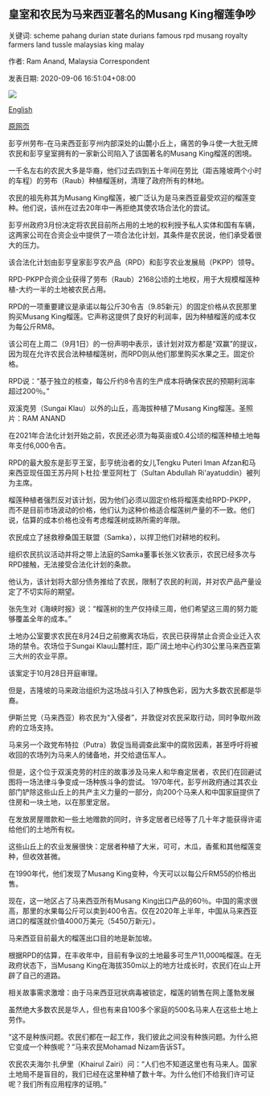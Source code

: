 ## 皇室和农民为马来西亚著名的Musang King榴莲争吵

关键词: scheme pahang durian state durians famous rpd musang royalty farmers land tussle malaysias king malay

作者: Ram Anand, Malaysia Correspondent

发表日期: 2020-09-06 16:51:04+08:00

![](https://www.straitstimes.com/sites/default/files/styles/x_large/public/articles/2020/09/06/yq-msw2-06092024.jpg?itok=1B-Q8FwG)

[English](Royalty%20and%20farmers%20tussle%20over%20Malaysia%27s%20famous%20Musang%20King%20durians.md)

[原网页](https://www.straitstimes.com/asia/se-asia/royalty-and-farmers-tussle-over-malaysias-famous-musang-king-durians)

彭亨州劳布-在马来西亚彭亨州内部深处的山麓小丘上，痛苦的争斗使一大批无牌农民和彭亨皇室拥有的一家新公司陷入了该国著名的Musang King榴莲的困境。

一千名左右的农民大多是华裔，他们过去四到五十年间在劳比（距吉隆坡两个小时的车程）的劳布（Raub）种植榴莲树，清理了政府所有的林地。

农民的祖先称其为Musang King榴莲，被广泛认为是马来西亚最受欢迎的榴莲变种。他们说，该州在过去20年中一再拒绝其使农场合法化的尝试。

彭亨州政府3月份决定将农民目前所占用的土地的权利授予私人实体和国有车辆，这两家公司在合资企业中提供了一项合法化计划，其条件是农民说，他们承受着很大的压力。

该合法化计划由彭亨皇家彭亨农产品（RPD）和彭亨农业发展局（PKPP）领导。

RPD-PKPP合资企业获得了劳布（Raub）2168公顷的土地权，用于大规模榴莲种植-大约一半的土地被农民占用。

RPD的一项重要建议是承诺以每公斤30令吉（9.85新元）的固定价格从农民那里购买Musang King榴莲。它声称这提供了良好的利润率，因为种植榴莲的成本仅为每公斤RM8。

该公司在上周二（9月1日）的一份声明中表示，该计划对双方都是“双赢”的提议，因为现在允许农民合法种植榴莲树，而RPD则从他们那里购买水果之王。固定价格。

RPD说：“基于独立的核查，每公斤约8令吉的生产成本将确保农民的预期利润率超过200％。”





双溪克劳（Sungai Klau）以外的山丘，高海拔种植了Musang King榴莲。圣照片：RAM ANAND



在2021年合法化计划开始之前，农民还必须为每英亩或0.4公顷的榴莲种植土地每年支付6,000令吉。

RPD的最大股东是彭亨王室，彭亨统治者的女儿Tengku Puteri Iman Afzan和马来西亚现任国王苏丹阿卜杜拉·里亚阿杜丁（Sultan Abdullah Ri'ayatuddin）被列为主席。

榴莲种植者强烈反对该计划，因为他们必须以固定价格将榴莲卖给RPD-PKPP，而不是目前市场波动的价格，他们认为这种价格适合榴莲树产量的不一致。他们说，估算的成本价格也没有考虑榴莲树成熟所需的年限。

农民成立了拯救穆桑国王联盟（Samka），以捍卫他们对耕地的权利。

组织农民抗议活动并将之带上法庭的Samka董事长张义钦表示，农民已经多次与RPD接触，无法接受合法化计划的条款。

他认为，该计划将大部分债务推给了农民，限制了农民的利润，并对农产品产量设定了不切实际的期望。

张先生对《海峡时报》说：“榴莲树的生产仅持续三周，他们希望这三周的努力能够覆盖全年的成本。”

土地办公室要求农民在8月24日之前撤离农场后，农民已获得禁止合资企业迁入农场的禁令。农场位于Sungai Klau山麓村庄，距广阔土地中心约30公里马来西亚第三大州的农业平原。

该案定于10月28日开庭审理。

但是，吉隆坡的马来政治组织为这场战斗引入了种族色彩，因为大多数农民都是华裔。

伊斯兰党（马来西亚）称农民为“入侵者”，并敦促对农民采取行动，同时争取州政府的立场支持。

马来另一个政党布特拉（Putra）敦促当局调查此案中的腐败因素，甚至呼吁将被收回的农场列为马来人的储备地，并交给退伍军人。

但是，这个位于双溪克劳的村庄的故事涉及马来人和华裔定居者，农民们在回避试图将一场法律斗争变成一场种族斗争的尝试。 1970年代，彭亨州政府通过其农业部门铲除这些山丘上的共产主义力量的一部分，向200个马来人和中国家庭提供了住房和一块土地，以在那里定居。

在发放房屋赠款和一些土地赠款的同时，许多定居者已经等了几十年才能获得许诺给他们的土地所有权。

这些山丘上的农业发展很快：定居者种植了大米，可可，木瓜，香蕉和其他榴莲变种，但收效甚微。

在1990年代，他们发现了Musang King变种，今天可以以每公斤RM55的价格出售。

现在，这一地区占了马来西亚所有Musang King出口产品的60％。中国的需求很高，那里的水果每公斤可以卖到400令吉。仅在2020年上半年，中国从马来西亚进口的榴莲就价值4000万美元（5450万新元）。

马来西亚目前最大的榴莲出口目的地是新加坡。

根据RPD的估算，在丰收年中，目前有争议的土地最多可生产11,000吨榴莲。在无政府状态下，当Musang King在海拔350m以上的地方壮成长时，农民们在山上开辟了自己的道路。

相关故事需求激增：由于马来西亚冠状病毒被锁定，榴莲的销售在网上蓬勃发展

虽然绝大多数农民是华人，但也有来自100多个家庭的500名马来人在这些土地上劳作。

“这不是种族问题。农民们都在一起工作，我们彼此之间没有种族问题。为什么把它变成一个种族呢？”马来农民Mohamad Nizam告诉ST。

农民农夫海尔·扎伊里（Khairul Zairi）问：“人们也不知道这里也有马来人。国家土地局不是盲目的，我们已经在这里种植了数十年。为什么他们不给我们许可证呢？我们所有应用程序的证明。”